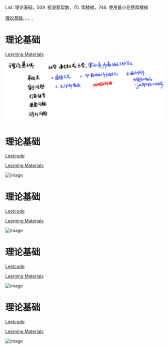 List: 理论基础，509. 斐波那契数，70. 爬楼梯，746. 使用最小花费爬楼梯 


[理论基础](#01)，[](#02)，[](#03)，[](#04),[](#05)

# <span id="01">理论基础</span>


[Learning Materials](https://programmercarl.com/%E5%8A%A8%E6%80%81%E8%A7%84%E5%88%92%E7%90%86%E8%AE%BA%E5%9F%BA%E7%A1%80.html)

![image](../images/DynamicProgrammingtheory.png)


# <span id="02">理论基础</span>

[Leetcode]() 

[Learning Materials]()

![image](../images/.png)

# <span id="03">理论基础</span>

[Leetcode]() 

[Learning Materials]()

![image](../images/.png)

# <span id="04">理论基础</span>

[Leetcode]() 

[Learning Materials]()

![image](../images/.png)

# <span id="05">理论基础</span>

[Leetcode]() 

[Learning Materials]()

![image](../images/.png)
